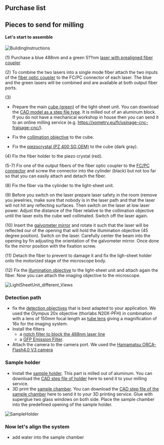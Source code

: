 ## Purchase list

## Pieces to send for milling

#### Let's start to assemble


![BuildingInstructions](https://user-images.githubusercontent.com/38736127/178075149-4b1e094c-851a-4eff-bd80-95e90b93983e.png)


(1) Purchase a blue 488nm and a green 5??nm [laser with prealigned fiber coupler](https://github.com/vbormuth/OLU/files/9057780/WEBSITE-Datasheet-LBX-488.pdf)

(2) To combine the two lasers into a single mode fiber attach the two inputs of the [fiber optic coupler](https://www.thorlabs.com/thorproduct.cfm?partnumber=TW470R5F2) to the FC/PC connector of each laser. The blue and the green lasers will be combined and are available at both output fiber ports. 

(3) 
* Prepare the main [cube (green)](CAD_models/Cube.stl) of the light-sheet unit. You can download the [CAD model as a step file type](CAD_models/Cube.stp). It is  milled out of an aluminum block. If you do not have a mechanical workshop in house then you can send it to an online milling service (e.g. https://xometry.eu/fr/usinage-cnc-fraisage-cnc/). 

* Fix the [collimation objective](https://www.micro-shop.zeiss.com/en/us/shop/objectives/420330-9901-000/Objective-EC-Plan-Neofluar-5x-0.16-M27) to the cube. 

* Fix the [piezocrystal (PZ 400 SG OEM)](https://www.piezosystem.com/product/pz-400-oem/) to the cube (dark gray). 

(4) Fix the fiber holder to the piezo crystal (red).

(5-7) Fix one of the output fibers of the fiber optic coupler to the [FC/PC connector](https://www.thorlabs.com/thorproduct.cfm?partnumber=SM05FC#ad-image-0) and screw the connector into the cylinder (black) but not too far so that you can easily attach and detach the fiber. 

(8) Fix the fiber via the cylinder to the light-sheet unit.

(9) Before you switch on the laser prepare laser safety in the room (remove you jewelries, make sure that nobody is in the laser path and that the laser will not hit any reflecting surfaces. Then switch on the laser at low laser power. Adjust the distance of the fiber relative to the collimation objective until the laser exits the cube well collimated. Switch off the laser again. 

(10) Insert the [galvometer mirror](https://www.thorlabs.com/thorproduct.cfm?partnumber=GVS011) and rotate it such that the laser will be reflected our of the opening that will hold the illumination objective (45 degree position). Switch on the laser. Carefully center the beam into the opening by fin adjusting the orientation of the galvometer mirror. Once done fix the mirror position with the fixation screw. 

(11) Detach the fiber to prevent to damage it and fix the ligh-sheet holder onto the motorized stage of the microscope body.

(12) Fix the [illumination objective](https://www.micro-shop.zeiss.com/en/us/shop/objectives/420330-9901-000/Objective-EC-Plan-Neofluar-5x-0.16-M27) to the light-sheet unit and attach again the fiber. Now you can attach the imaging objective to the microscope. 
 

![LightSheetUnit_different_Views](https://user-images.githubusercontent.com/38736127/175005382-7465c87b-a4d5-4bc8-8349-bc513ecaa548.png)



### Detection path

* fix the [detection objectives](https://www.thorlabs.com/catalogpages/Obsolete/2019/N60XW-PF.pdf) that is best adapted to your application. We used the Olympus 20x objective (thorlabs N20X-PFH) in combination with a lens of 150mm focal length as [tube lens](https://www.thorlabs.com/thorproduct.cfm?partnumber=AC254-150-A) giving a magnification of 16x for the imaging system. 
* Install the filters
     * a [notch filter to block the 488nm laser line](https://www.thorlabs.com/thorproduct.cfm?partnumber=NF488-15)
     * a [GFP Emission Filter](https://www.thorlabs.com/thorproduct.cfm?partnumber=MF525-39). 
* Attach the camera to the camera port. We used the [Hamamatsu ORCA-Flash4.0 V3 camera](https://www.hamamatsu.com/content/dam/hamamatsu-photonics/sites/documents/99_SALES_LIBRARY/sys/SCAS0134E_C13440-20CU_tec.pdf)




### Sample holder

* Install the [sample holder](CAD_models/SampleHolder.stl). This part is milled out of aluminum. You can download the [CAD step file of holder](CAD_models/SampleHolder.stp) here to send it to your milling service.
* 3D print the [sample chamber](CAD_models/SampleChamber.stl). You can download the [CAD step file of the sample chamber](CAD_models/SampleHolder.stp) here to send it to your 3D printing service. Glue with superglue two glass windows on both side. Place the sample chamber into the predefined opening of the sample holder. 

![SampleHolder](https://user-images.githubusercontent.com/38736127/178137631-2c89b6cf-9c1a-4c7f-b7f9-2d27c1fac82d.png)


### Now let's align the system
* add water into the sample chamber
